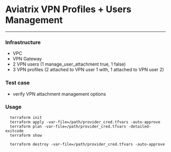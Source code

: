 # Aviatrix VPN Profiles + Users Management
---

### Infrastructure
- VPC
- VPN Gateway
- 2 VPN users (1 manage_user_attachment true, 1 false)
- 3 VPN profiles (2 attached to VPN user 1 with, 1 attached to VPN user 2)

### Test case
- verify VPN attachment management options


### Usage
```
  terraform init
  terraform apply -var-file=/path/provider_cred.tfvars -auto-approve
  terraform plan -var-file=/path/provider_cred.tfvars -detailed-exitcode
  terraform show

  terraform destroy -var-file=/path/provider_cred.tfvars -auto-approve
```
